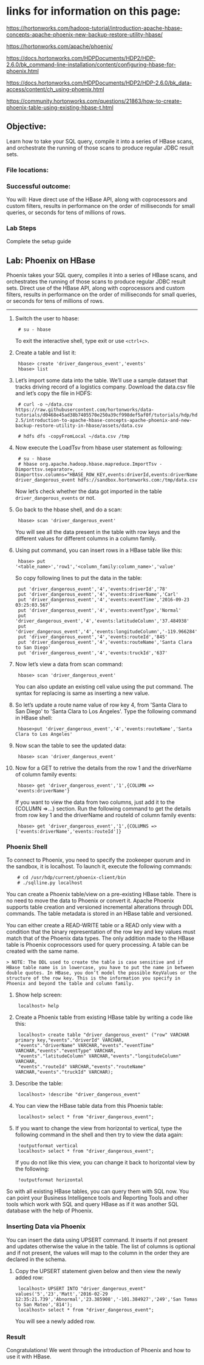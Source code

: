 # links for information on this page: 

https://hortonworks.com/hadoop-tutorial/introduction-apache-hbase-concepts-apache-phoenix-new-backup-restore-utility-hbase/

https://hortonworks.com/apache/phoenix/

https://docs.hortonworks.com/HDPDocuments/HDP2/HDP-2.6.0/bk_command-line-installation/content/configuring-hbase-for-phoenix.html

https://docs.hortonworks.com/HDPDocuments/HDP2/HDP-2.6.0/bk_data-access/content/ch_using-phoenix.html

https://community.hortonworks.com/questions/21863/how-to-create-phoenix-table-using-existing-hbase-t.html

## Objective:
Learn how to take your SQL query, compile it into a series of HBase scans, and orchestrate the running of those scans to produce regular JDBC result sets.

### File locations:

### Successful outcome:
You will:
Have direct use of the HBase API, along with coprocessors and custom filters, results in performance on the order of milliseconds for small queries, or seconds for tens of millions of rows.

### Lab Steps

Complete the setup guide
## Lab: Phoenix on HBase

Phoenix takes your SQL query, compiles it into a series of HBase scans, and orchestrates the running of those scans to produce regular JDBC result sets. Direct use of the HBase API, along with coprocessors and custom filters, results in performance on the order of milliseconds for small queries, or seconds for tens of millions of rows.

----

1. Switch the user to hbase:

		# su - hbase

	To exit the interactive shell, type exit or use `<ctrl+c>`.

1. Create a table and list it:

		hbase> create 'driver_dangerous_event','events'
		hbase> list

1. Let’s import some data into the table. We’ll use a sample dataset that tracks driving record of a logistics company. Download the data.csv file and let’s copy the file in HDFS:

		# curl -o ~/data.csv https://raw.githubusercontent.com/hortonworks/data-tutorials/d0468e45ad38b7405570e250a39cf998def5af0f/tutorials/hdp/hdp-2.5/introduction-to-apache-hbase-concepts-apache-phoenix-and-new-backup-restore-utility-in-hbase/assets/data.csv

		# hdfs dfs -copyFromLocal ~/data.csv /tmp

1. Now execute the LoadTsv from hbase user statement as following:

		# su - hbase
		# hbase org.apache.hadoop.hbase.mapreduce.ImportTsv -Dimporttsv.separator=,  -Dimporttsv.columns="HBASE_ROW_KEY,events:driverId,events:driverName,events:eventTime,events:eventType,events:latitudeColumn,events:longitudeColumn,events:routeId,events:routeName,events:truckId" driver_dangerous_event hdfs://sandbox.hortonworks.com:/tmp/data.csv

	Now let’s check whether the data got imported in the table `driver_dangerous_events` or not. 

1. Go back to the hbase shell, and do a scan:

		hbase> scan 'driver_dangerous_event'

	You will see all the data present in the table with row keys and the different values for different columns in a column family.

1. Using put command, you can insert rows in a HBase table like this:

		hbase> put '<table_name>','row1','<column_family:column_name>','value'

	So copy following lines to put the data in the table:

		put 'driver_dangerous_event','4','events:driverId','78'
		put 'driver_dangerous_event','4','events:driverName','Carl'
		put 'driver_dangerous_event','4','events:eventTime','2016-09-23 03:25:03.567'
		put 'driver_dangerous_event','4','events:eventType','Normal'
		put 'driver_dangerous_event','4','events:latitudeColumn','37.484938'
		put 'driver_dangerous_event','4','events:longitudeColumn','-119.966284'
		put 'driver_dangerous_event','4','events:routeId','845'
		put 'driver_dangerous_event','4','events:routeName','Santa Clara to San Diego'
		put 'driver_dangerous_event','4','events:truckId','637'

1. Now let’s view a data from scan command:

		hbase> scan 'driver_dangerous_event'

	You can also update an existing cell value using the put command. The syntax for replacing is same as inserting a new value.

1. So let’s update a route name value of row key 4, from 'Santa Clara to San Diego' to 'Santa Clara to Los Angeles'. Type the following command in HBase shell:

		hbase>put 'driver_dangerous_event','4','events:routeName','Santa Clara to Los Angeles'

1. Now scan the table to see the updated data:

		hbase> scan 'driver_dangerous_event'

1. Now for a GET to retrive the details from the row 1 and the driverName of column family events:

		hbase> get 'driver_dangerous_event','1',{COLUMN => 'events:driverName'}

	If you want to view the data from two columns, just add it to the {COLUMN =>…} section. Run the following command to get the details from row key 1 and the driverName and routeId of column family events:

		hbase> get 'driver_dangerous_event','1',{COLUMNS => ['events:driverName','events:routeId']}

### Phoenix Shell

To connect to Phoenix, you need to specify the zookeeper quorum and in the sandbox, it is localhost. To launch it, execute the following commands:

		# cd /usr/hdp/current/phoenix-client/bin
		# ./sqlline.py localhost

You can create a Phoenix table/view on a pre-existing HBase table. There is no need to move the data to Phoenix or convert it. Apache Phoenix supports table creation and versioned incremental alterations through DDL commands. The table metadata is stored in an HBase table and versioned. 

You can either create a READ-WRITE table or a READ only view with a condition that the binary representation of the row key and key values must match that of the Phoenix data types. The only addition made to the HBase table is Phoenix coprocessors used for query processing. A table can be created with the same name.

	> NOTE: The DDL used to create the table is case sensitive and if HBase table name is in lowercase, you have to put the name in between double quotes. In HBase, you don’t model the possible KeyValues or the structure of the row key. This is the information you specify in Phoenix and beyond the table and column family.

1. Show help screen:

		localhost> help

1. Create a Phoenix table from existing HBase table by writing a code like this:

		localhost> create table "driver_dangerous_event" ("row" VARCHAR primary key,"events"."driverId" VARCHAR,
		"events"."driverName" VARCHAR,"events"."eventTime" VARCHAR,"events"."eventType" VARCHAR,
		"events"."latitudeColumn" VARCHAR,"events"."longitudeColumn" VARCHAR,
		"events"."routeId" VARCHAR,"events"."routeName" VARCHAR,"events"."truckId" VARCHAR);

1. Describe the table:

		localhost> !describe "driver_dangerous_event"

1. You can view the HBase table data from this Phoenix table:

		localhost> select * from "driver_dangerous_event";

1. If you want to change the view from horizontal to vertical, type the following command in the shell and then try to view the data again:

		!outputformat vertical
		localhost> select * from "driver_dangerous_event";

	If you do not like this view, you can change it back to horizontal view by the following:

		!outputformat horizontal

So with all existing HBase tables, you can query them with SQL now. You can point your Business Intelligence tools and Reporting Tools and other tools which work with SQL and query HBase as if it was another SQL database with the help of Phoenix.

### Inserting Data via Phoenix

You can insert the data using UPSERT command. It inserts if not present and updates otherwise the value in the table. The list of columns is optional and if not present, the values will map to the column in the order they are declared in the schema. 

1. Copy the UPSERT statement given below and then view the newly added row:

		localhost> UPSERT INTO "driver_dangerous_event" values('5','23','Matt','2016-02-29 12:35:21.739','Abnormal','23.385908','-101.384927','249','San Tomas to San Mateo','814');
		localhost> select * from "driver_dangerous_event";

	You will see a newly added row.


### Result

Congratulations! We went through the introduction of Phoenix and how to use it with HBase.
